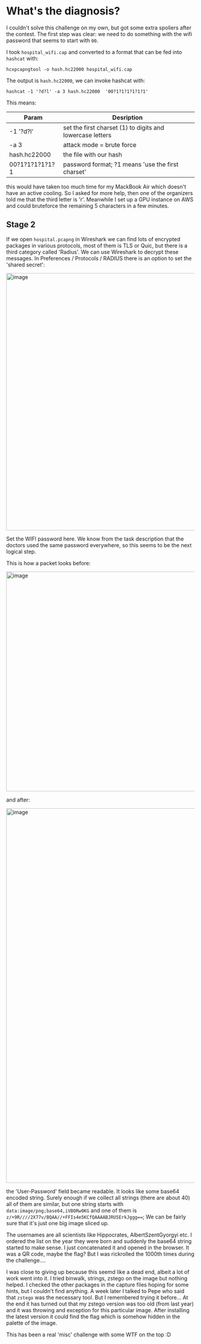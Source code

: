 # What's the diagnosis?

I couldn't solve this challenge on my own, but got some extra spoliers after the contest. The first step was clear:
we need to do something with the wifi password that seems to start with `00`.

I took `hospital_wifi.cap` and converted to a format that can be fed into `hashcat` with:

```
hcxpcapngtool -o hash.hc22000 hospital_wifi.cap
```

The output is `hash.hc22000`, we can invoke hashcat with:

```
hashcat -1 '?d?l' -a 3 hash.hc22000  '00?1?1?1?1?1?1'
```

This means:

|Param            | Desription                                                 |
| --------------- | ---------------------------------------------------------- |
| -1 '?d?l'       | set the first  charset (1) to digits and lowercase letters |
| -a 3            | attack mode = brute force                                  |
| hash.hc22000    | the file with our hash                                     |
| 00?1?1?1?1?1?1  | password format; ?1 means 'use the first charset'          |


this would have taken too much time for my MackBook Air which doesn't have an
active cooling. So I asked for more help, then one of the organizers told me that the
third letter is 'r'. Meanwhile I set up a GPU instance on AWS and could bruteforce the
remaining 5 characters in a few minutes.

## Stage 2

If we open `hospital.pcapng` in Wireshark we can find lots of encrypted packages in various 
protocols, most of them is TLS or Quic, but there is a third category called 'Radius'. We can use Wireshark
to decrypt these messages. In Preferences / Protocols / RADIUS there is an 
option to set the 'shared secret':

<img width="686" alt="image" src="https://user-images.githubusercontent.com/6275775/234602053-1a260169-cb61-4e63-b0f1-02e6cef0b7c8.png">

Set the WIFI password here.  We know from the task description that the doctors used the 
same password everywhere, so this seems to be the next logical step.


This is how a packet looks before:

<img width="586" alt="image" src="https://user-images.githubusercontent.com/6275775/234603121-36b0459e-f327-4233-a245-4d6fe79124a8.png">

and after:

<img width="999" alt="image" src="https://user-images.githubusercontent.com/6275775/234603494-acf1c4d6-c4ee-4df2-94e8-e543e89cd7c8.png">

the 'User-Password' field became readable. It looks like some base64 encoded string. Surely enough
if we collect all strings (there are about 40) all of them are similar, but one string starts with 
`data:image/png;base64,iVBORw0KG` and one of them is `z/+9R////2X77v/BQAA//+FFIs4e5KCfQAAAABJRU5ErkJggg==`;
We can be fairly sure that it's just one big image sliced up.

The usernames are all scientists like Hippocrates, AlbertSzentGyorgyi etc. I ordered the list on the year 
they were born and suddenly the base64 string started to make sense. I
just concatenated it and opened in the browser. It was a QR code, maybe the flag? But I was rickrolled the
1000th times during the challenge.... 

I was close to giving up because this seemd like a dead end, albeit a lot of work went into it. I tried
binwalk, strings, zstego on the image but nothing helped. I checked the other packages in the capture files
hoping for some hints, but I couldn't find anything. A week later I talked to Pepe who said that
`zstego` was the necessary tool. But I remembered trying it before... At the end it has turned out that
my zstego version was too old (from last year) and it was throwing and exception for this particular image.
After installing the latest version it could find the flag which is somehow hidden in the palette of the image.

This has been a real 'misc' challenge with some WTF on the top :D
